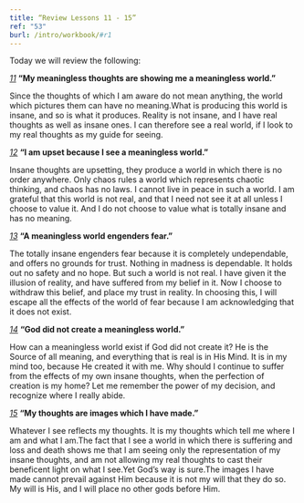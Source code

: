 ```yaml
---
title: “Review Lessons 11 - 15”
ref: "53"
burl: /intro/workbook/#r1
---
```


Today we will review the following:

[*11*](/workbook/l011/?r=1) **“My meaningless thoughts are showing me a meaningless
world.”**

Since the thoughts of which I am aware do not mean anything, the world
which pictures them can have no meaning.What is producing this world is
insane, and so is what it produces. Reality is not insane, and I have
real thoughts as well as insane ones. I can therefore see a real world,
if I look to my real thoughts as my guide for seeing.

[*12*](/workbook/l012/?r=1) **“I am upset because I see a meaningless world.”**

Insane thoughts are upsetting, they produce a world in which there is no
order anywhere. Only chaos rules a world which represents chaotic
thinking, and chaos has no laws. I cannot live in peace in such a world.
I am grateful that this world is not real, and that I need not see it at
all unless I choose to value it. And I do not choose to value what is
totally insane and has no meaning.

[*13*](/workbook/l013/?r=1) **“A meaningless world engenders fear.”**

The totally insane engenders fear because it is completely undependable,
and offers no grounds for trust. Nothing in madness is dependable. It
holds out no safety and no hope. But such a world is not real. I have
given it the illusion of reality, and have suffered from my belief in
it. Now I choose to withdraw this belief, and place my trust in reality.
In choosing this, I will escape all the effects of the world of fear
because I am acknowledging that it does not exist.

[*14*](/workbook/l014/?r=1) **“God did not create a meaningless world.”**

How can a meaningless world exist if God did not create it? He is the
Source of all meaning, and everything that is real is in His Mind. It is
in my mind too, because He created it with me. Why should I continue to
suffer from the effects of my own insane thoughts, when the perfection
of creation is my home? Let me remember the power of my decision, and
recognize where I really abide.

[*15*](/workbook/l015/?r=1) **“My thoughts are images which I have made.”**

Whatever I see reflects my thoughts. It is my thoughts which tell me
where I am and what I am.The fact that I see a world in which there
is suffering and loss and death shows me that I am seeing only the
representation of my insane thoughts, and am not allowing my real
thoughts to cast their beneficent light on what I see.Yet God’s way is
sure.The images I have made cannot prevail against Him because it is not
my will that they do so. My will is His, and I will place no other gods
before Him.

